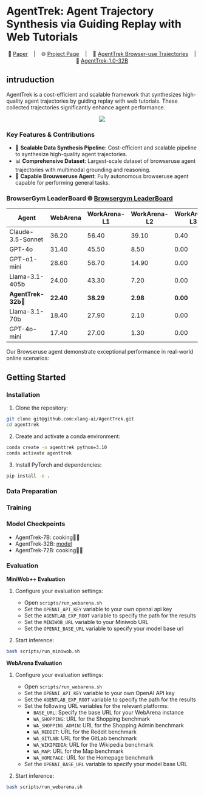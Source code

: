 # AgentTrek: Agent Trajectory Synthesis via Guiding Replay with Web Tutorials

<p align="center">
        📑 <a  href="https://arxiv.org/abs/2412.09605" target="_blank">Paper</a> &nbsp&nbsp  </a> | &nbsp&nbsp 🌐 <a href="https://agenttrek.github.io/" target="_blank">Project Page</a> &nbsp&nbsp | &nbsp&nbsp 💾 <a href="https://huggingface.co/collections/ranpox/agenttrek-browser-use-agent-data-synthesis-6794a7cebb90c5ccdb9a3068" target="_blank"> AgentTrek Browser-use Trajectories</a> &nbsp&nbsp | &nbsp&nbsp 💾 <a href="https://huggingface.co/xlangai/AgentTrek-1.0-32B" target="_blank"> AgentTrek-1.0-32B</a> &nbsp&nbsp
<br>

## intruduction
AgentTrek is a cost-efficient and scalable framework that synthesizes high-quality agent trajectories by guiding replay with web tutorials. These collected trajectories significantly enhance agent performance.
<p align="center">
    <img src="https://agenttrek.github.io/images/pipeline.png" type="image/jpg"/>
<p>

### Key Features & Contributions
- 🔄 **Scalable Data Synthesis Pipeline**: Cost-efficient and scalable pipeline to synthesize high-quality agent trajectories.
- 📊 **Comprehensive Dataset**: Largest-scale dataset of browseruse agent trajectories with multimodal grounding and reasoning.
- 🤖 **Capable Brouwseruse Agent**: Fully autonomous browseruse agent capable for performing general tasks.

### BrowserGym LeaderBoard </a> 🌐 <a href="https://huggingface.co/spaces/ServiceNow/browsergym-leaderboard" target="_blank">Browsergym LeaderBoard</a>
| Agent | WebArena | WorkArena-L1 | WorkArena-L2 | WorkArena-L3 | MiniWoB |
|-------|----------|--------------|--------------|--------------|---------|
| Claude-3.5-Sonnet | 36.20 | 56.40 | 39.10 | 0.40 | 69.80 |
| GPT-4o | 31.40 | 45.50 | 8.50 | 0.00 | 63.80 |
| GPT-o1-mini | 28.60 | 56.70 | 14.90 | 0.00 | 67.80 |
| Llama-3.1-405b | 24.00 | 43.30 | 7.20 | 0.00 | 64.60 |
| **AgentTrek-32b**💫 | **22.40** | **38.29** | **2.98** | **0.00** | **60.00** |
| Llama-3.1-70b | 18.40 | 27.90 | 2.10 | 0.00 | 57.60 |
| GPT-4o-mini | 17.40 | 27.00 | 1.30 | 0.00 | 56.60 |

Our Browseruse agent demonstrate exceptional performance in real-world online scenarios:

## Getting Started

### Installation

1. Clone the repository:
```bash
git clone git@github.com:xlang-ai/AgentTrek.git
cd agenttrek
```

2. Create and activate a conda environment:
```bash
conda create -n agenttrek python=3.10
conda activate agenttrek
```

3. Install PyTorch and dependencies:
```bash
pip install -e .
```
### Data Preparation


### Training


### Model Checkpoints
- AgentTrek-7B: cooking🧑‍🍳
- AgentTrek-32B: [model](https://huggingface.co/xlangai/AgentTrek-1.0-32B)
- AgentTrek-72B: cooking🧑‍🍳

### Evaluation

**MiniWob++ Evaluation**
1. Configure your evaluation settings:
   - Open `scripts/run_webarena.sh`
   - Set the `OPENAI_API_KEY` variable to your own openai api key
   - Set the `AGENTLAB_EXP_ROOT` variable to specify the path for the results
   - Set the `MINIWOB_URL` variable to your Miniwob URL 
   - Set the `OPENAI_BASE_URL` variable to specify your model base url

2. Start inference:
```bash
bash scripts/run_miniwob.sh
```

**WebArena Evaluation**

1. Configure your evaluation settings:
   - Open `scripts/run_webarena.sh`
   - Set the `OPENAI_API_KEY` variable to your own OpenAI API key
   - Set the `AGENTLAB_EXP_ROOT` variable to specify the path for the results
   - Set the following URL variables for the relevant platforms:
     - `BASE_URL`: Specify the base URL for your WebArena instance
     - `WA_SHOPPING`: URL for the Shopping benchmark
     - `WA_SHOPPING_ADMIN`: URL for the Shopping Admin benchmark
     - `WA_REDDIT`: URL for the Reddit benchmark
     - `WA_GITLAB`: URL for the GitLab benchmark
     - `WA_WIKIPEDIA`: URL for the Wikipedia benchmark
     - `WA_MAP`: URL for the Map benchmark
     - `WA_HOMEPAGE`: URL for the Homepage benchmark
   - Set the `OPENAI_BASE_URL` variable to specify your model base URL

2. Start inference:
```bash
bash scripts/run_webarena.sh
```
